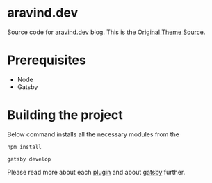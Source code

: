 # aravind.dev

Source code for [aravind.dev](https://aravind.dev) blog. 
This is the [Original Theme Source](https://github.com/taniarascia/taniarascia.com).

# Prerequisites 

- Node
- Gatsby

# Building the project

Below command installs all the necessary modules from the 

```
npm install
```

```
gatsby develop
```

Please read more about each [plugin](https://www.gatsbyjs.com/plugins/) and about [gatsby](https://www.gatsbyjs.com/docs/quick-start/) further. 